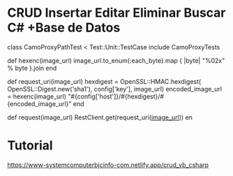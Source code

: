 # CRUD Insertar Editar Eliminar Buscar C# +Base de Datos


class CamoProxyPathTest < Test::Unit::TestCase
  include CamoProxyTests

  def hexenc(image_url)
    image_url.to_enum(:each_byte).map { |byte| "%02x" % byte }.join
  end

  def request_uri(image_url)
    hexdigest = OpenSSL::HMAC.hexdigest(
      OpenSSL::Digest.new('sha1'), config['key'], image_url)
    encoded_image_url = hexenc(image_url)
    "#{config['host']}/#{hexdigest}/#{encoded_image_url}"
  end

  def request(image_url)
    RestClient.get(request_uri([image_url](https://www.adslzone.net/app/uploads-adslzone.net/2019/04/borrar-fondo-imagen.jpg)))
  en

# Tutorial 
https://www-systemcomputerbjcinfo-com.netlify.app/crud_vb_csharp
